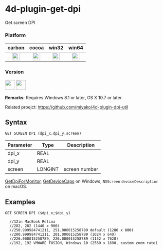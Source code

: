 # 4d-plugin-get-dpi
Get screen DPI

### Platform

| carbon | cocoa | win32 | win64 |
|:------:|:-----:|:---------:|:---------:|
|<img src="https://cloud.githubusercontent.com/assets/1725068/22371562/1b091f0a-e4db-11e6-8458-8653954a7cce.png" width="24" height="24" />|<img src="https://cloud.githubusercontent.com/assets/1725068/22371562/1b091f0a-e4db-11e6-8458-8653954a7cce.png" width="24" height="24" />|<img src="https://cloud.githubusercontent.com/assets/1725068/22371562/1b091f0a-e4db-11e6-8458-8653954a7cce.png" width="24" height="24" />|<img src="https://cloud.githubusercontent.com/assets/1725068/22371562/1b091f0a-e4db-11e6-8458-8653954a7cce.png" width="24" height="24" />|

### Version

<img src="https://cloud.githubusercontent.com/assets/1725068/18940649/21945000-8645-11e6-86ed-4a0f800e5a73.png" width="32" height="32" /> <img src="https://cloud.githubusercontent.com/assets/1725068/18940648/2192ddba-8645-11e6-864d-6d5692d55717.png" width="32" height="32" />

**Remarks**: Requires Windows 8.1 or later, OS X 10.7 or later.

Related proejct: https://github.com/miyako/4d-plugin-dpi-util

## Syntax

```
GET SCREEN DPI (dpi_x;dpi_y;screen)
```

Parameter|Type|Description
------------|------------|----
dpi_x|REAL|
dpi_y|REAL|
screen|LONGINT|screen number

[GetDpiForMonitor](https://msdn.microsoft.com/en-us/library/windows/desktop/dn280510(v=vs.85).aspx), [GetDeviceCaps](https://msdn.microsoft.com/en-us/library/windows/desktop/dd144877(v=vs.85).aspx) on Windows, ``NSScreen`` ``deviceDescription`` on macOS.

Examples
---

```
GET SCREEN DPI ($dpi_x;$dpi_y)

  //12in MacBook Retina
  //282, 282 (1440 x 900)
  //250.999984741211, 251.000015258789 default (1280 x 800)
  //200.999984741211, 201.000015258789 (1024 x 640)
  //226.000015258789, 226.000015258789 (1152 x 7620)
  //192, 192 VMWARE FUSION, Windows 10 (2560 x 1600, custom zoom rate)
```
